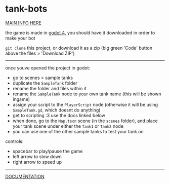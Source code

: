 # tank-bots

[MAIN INFO HERE](https://itch.io/jam/tank-bots-charity-tournament)

the game is made in [godot 4](https://godotengine.org/), you should have it downloaded in order to make your bot

`git clone` this project, or download it as a zip (big green 'Code' button above the files > 'Download ZIP')

---

once youve opened the project in godot:
- go to scenes > sample tanks
- duplicate the `SampleTank` folder
- rename the folder and files within it
- rename the `SampleTank` node to your own tank name (this will be shown ingame)
- assign your script to the `PlayerScript` node (otherwise it will be using `SampleTank.gd`, which doesnt do anything)
- get to scripting :3 use the docs linked below
- when done, go to the `Map.tscn` scene (in the `scenes` folder), and place your tank scene under either the `Tank1` or `Tank2` node
- you can use one of the other sample tanks to test your tank on

controls:
- spacebar to play/pause the game
- left arrow to slow down
- right arrow to speed up

---

[DOCUMENTATION](documentation.md)
